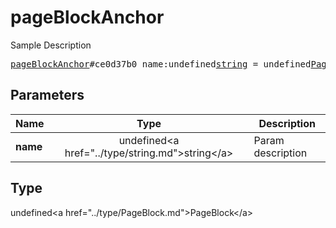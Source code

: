 # pageBlockAnchor

Sample Description

<pre>
<a href="../constructor/pageBlockAnchor.md">pageBlockAnchor</a>#ce0d37b0 name:undefined<a href="../type/string.md">string</a> = undefined<a href="../type/PageBlock.md">PageBlock</a>;
</pre>

## Parameters

| Name | Type | Description |
|------|:----:|-------------|
| **name** | undefined&lt;a href=&#34;../type/string.md&#34;&gt;string&lt;/a&gt; | Param description |

## Type

undefined&lt;a href=&#34;../type/PageBlock.md&#34;&gt;PageBlock&lt;/a&gt;
